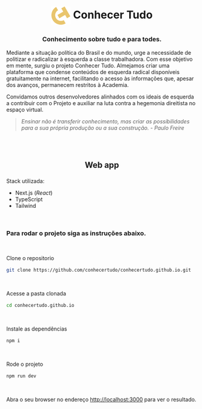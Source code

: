 # <p align=center > <img align=center src='./.github/assets/ct-icon.png'></img> Conhecer Tudo </p>

### <p align=center > Conhecimento sobre tudo e para todes.

Mediante a situação política do Brasil e do mundo, urge a necessidade de politizar e radicalizar à esquerda a classe trabalhadora. Com esse objetivo em mente, surgiu o projeto Conhecer Tudo. Almejamos criar uma plataforma que condense conteúdos de esquerda radical disponíveis gratuitamente na internet, facilitando o acesso às informações que, apesar dos avanços, permanecem restritos à Academia.

Convidamos outros desenvolvedores alinhados com os ideais de esquerda a contribuir com o Projeto e auxiliar na luta contra a hegemonia direitista no espaço virtual.

> _Ensinar não é transferir conhecimento, mas criar as possibilidades para a sua própria produção ou a sua construção. - Paulo Freire_

<br />
<br />

## <p align=center > Web app

Stack utilizada:

- Next.js (_React_)
- TypeScript
- Tailwind

<br />

### <p align=left > Para rodar o projeto siga as instruções abaixo.

<br />

Clone o repositorio

```bash
git clone https://github.com/conhecertudo/conhecertudo.github.io.git
```

<br />

Acesse a pasta clonada

```bash
cd conhecertudo.github.io
```

<br />

Instale as dependências

```bash
npm i
```

<br />

Rode o projeto

```bash
npm run dev
```

<br />

Abra o seu browser no endereço [http://localhost:3000](http://localhost:3000) para ver o resultado.
